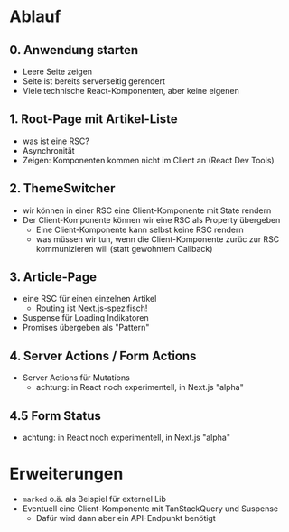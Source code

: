 # Ablauf


## 0. Anwendung starten

- Leere Seite zeigen
- Seite ist bereits serverseitig gerendert
- Viele technische React-Komponenten, aber keine eigenen

## 1. Root-Page mit Artikel-Liste
- was ist eine RSC?
- Asynchronität
- Zeigen: Komponenten kommen nicht im Client an (React Dev Tools)

## 2. ThemeSwitcher

- wir können in einer RSC eine Client-Komponente mit State rendern
- Der Client-Komponente können wir eine RSC als Property übergeben
  - Eine Client-Komponente kann selbst keine RSC  rendern
  - was müssen wir tun, wenn die Client-Komponente zurüc zur RSC kommunizieren will (statt gewohntem Callback) 

## 3. Article-Page

- eine RSC für einen einzelnen Artikel
  - Routing ist Next.js-spezifisch!
- Suspense für Loading Indikatoren
- Promises übergeben als "Pattern"

## 4. Server Actions / Form Actions

- Server Actions für Mutations
  - achtung: in React noch experimentell, in Next.js "alpha"

## 4.5 Form Status
- achtung: in React noch experimentell, in Next.js "alpha"

# Erweiterungen

- `marked` o.ä. als Beispiel für externel Lib
- Eventuell eine Client-Komponente mit TanStackQuery und Suspense
  - Dafür wird dann aber ein API-Endpunkt benötigt
  